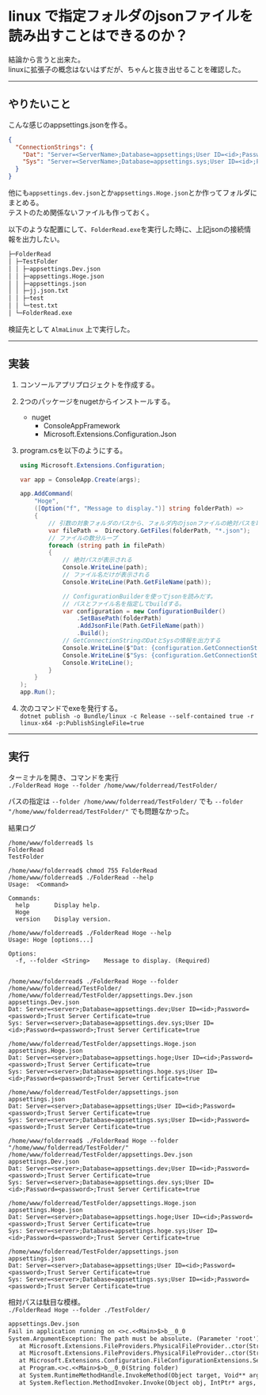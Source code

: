 # linux で指定フォルダのjsonファイルを読み出すことはできるのか？

結論から言うと出来た。  
linuxに拡張子の概念はないはずだが、ちゃんと抜き出せることを確認した。  

---

## やりたいこと

こんな感じのappsettings.jsonを作る。  

``` json
{
  "ConnectionStrings": {
    "Dat": "Server=<ServerName>;Database=appsettings;User ID=<id>;Password=<password>;Trust Server Certificate=true",
    "Sys": "Server=<ServerName>;Database=appsettings.sys;User ID=<id>;Password=<password>;Trust Server Certificate=true"
  }
}
```

他にも`appsettings.dev.json`とか`appsettings.Hoge.json`とか作ってフォルダにまとめる。  
テストのため関係ないファイルも作っておく。  

以下のような配置にして、`FolderRead.exe`を実行した時に、上記jsonの接続情報を出力したい。  

``` txt
├─FolderRead
│ ├─TestFolder
│ │ ├─appsettings.Dev.json
│ │ ├─appsettings.Hoge.json
│ │ ├─appsettings.json
│ │ ├─jj.json.txt
│ │ ├─test
│ │ └─test.txt
│ └─FolderRead.exe
```

検証先として `AlmaLinux` 上で実行した。  

---

## 実装

1. コンソールアプリプロジェクトを作成する。  

2. 2つのパッケージをnugetからインストールする。  
   - nuget  
     - ConsoleAppFramework  
     - Microsoft.Extensions.Configuration.Json  

3. program.csを以下のようにする。  

    ``` cs
    using Microsoft.Extensions.Configuration;

    var app = ConsoleApp.Create(args);

    app.AddCommand(
        "Hoge",
        ([Option("f", "Message to display.")] string folderPath) =>
        {
            // 引数の対象フォルダのパスから、フォルダ内のjsonファイルの絶対パスを取得する。
            var filePath =  Directory.GetFiles(folderPath, "*.json");
            // ファイルの数分ループ
            foreach (string path in filePath)
            {
                // 絶対パスが表示される
                Console.WriteLine(path);
                // ファイル名だけが表示される
                Console.WriteLine(Path.GetFileName(path));

                // ConfigurationBuilderを使ってjsonを読みだす。
                // パスとファイル名を指定してbuildする。
                var configuration = new ConfigurationBuilder()
                    .SetBasePath(folderPath)
                    .AddJsonFile(Path.GetFileName(path))
                    .Build();
                // GetConnectionStringのDatとSysの情報を出力する
                Console.WriteLine($"Dat: {configuration.GetConnectionString("Dat")}");
                Console.WriteLine($"Sys: {configuration.GetConnectionString("Sys")}");
                Console.WriteLine();
            }
        }
    );
    app.Run();
    ```

4. 次のコマンドでexeを発行する。  
   `dotnet publish -o Bundle/linux -c Release --self-contained true -r linux-x64 -p:PublishSingleFile=true`  

---

## 実行

ターミナルを開き、コマンドを実行  
`./FolderRead Hoge --folder /home/www/folderread/TestFolder/`  

パスの指定は `--folder /home/www/folderread/TestFolder/` でも `--folder "/home/www/folderread/TestFolder/"` でも問題なかった。

結果ログ

``` log
/home/www/folderread$ ls
FolderRead
TestFolder

/home/www/folderread$ chmod 755 FolderRead
/home/www/folderread$ ./FolderRead --help
Usage:  <Command>

Commands:
  help       Display help.
  Hoge       
  version    Display version.

/home/www/folderread$ ./FolderRead Hoge --help
Usage: Hoge [options...]

Options:
  -f, --folder <String>    Message to display. (Required)


/home/www/folderread$ ./FolderRead Hoge --folder /home/www/folderread/TestFolder/
/home/www/folderread/TestFolder/appsettings.Dev.json
appsettings.Dev.json
Dat: Server=<server>;Database=appsettings.dev;User ID=<id>;Password=<password>;Trust Server Certificate=true
Sys: Server=<server>;Database=appsettings.dev.sys;User ID=<id>;Password=<password>;Trust Server Certificate=true

/home/www/folderread/TestFolder/appsettings.Hoge.json
appsettings.Hoge.json
Dat: Server=<server>;Database=appsettings.hoge;User ID=<id>;Password=<password>;Trust Server Certificate=true
Sys: Server=<server>;Database=appsettings.hoge.sys;User ID=<id>;Password=<password>;Trust Server Certificate=true

/home/www/folderread/TestFolder/appsettings.json
appsettings.json
Dat: Server=<server>;Database=appsettings;User ID=<id>;Password=<password>;Trust Server Certificate=true
Sys: Server=<server>;Database=appsettings.sys;User ID=<id>;Password=<password>;Trust Server Certificate=true

/home/www/folderread$ ./FolderRead Hoge --folder "/home/www/folderread/TestFolder/"
/home/www/folderread/TestFolder/appsettings.Dev.json
appsettings.Dev.json
Dat: Server=<server>;Database=appsettings.dev;User ID=<id>;Password=<password>;Trust Server Certificate=true
Sys: Server=<server>;Database=appsettings.dev.sys;User ID=<id>;Password=<password>;Trust Server Certificate=true

/home/www/folderread/TestFolder/appsettings.Hoge.json
appsettings.Hoge.json
Dat: Server=<server>;Database=appsettings.hoge;User ID=<id>;Password=<password>;Trust Server Certificate=true
Sys: Server=<server>;Database=appsettings.hoge.sys;User ID=<id>;Password=<password>;Trust Server Certificate=true

/home/www/folderread/TestFolder/appsettings.json
appsettings.json
Dat: Server=<server>;Database=appsettings;User ID=<id>;Password=<password>;Trust Server Certificate=true
Sys: Server=<server>;Database=appsettings.sys;User ID=<id>;Password=<password>;Trust Server Certificate=true
```

相対パスは駄目な模様。  
`./FolderRead Hoge --folder ./TestFolder/`  

``` txt
appsettings.Dev.json
Fail in application running on <>c.<<Main>$>b__0_0
System.ArgumentException: The path must be absolute. (Parameter 'root')
   at Microsoft.Extensions.FileProviders.PhysicalFileProvider..ctor(String root, ExclusionFilters filters)
   at Microsoft.Extensions.FileProviders.PhysicalFileProvider..ctor(String root)
   at Microsoft.Extensions.Configuration.FileConfigurationExtensions.SetBasePath(IConfigurationBuilder builder, String basePath)
   at Program.<>c.<<Main>$>b__0_0(String folder)
   at System.RuntimeMethodHandle.InvokeMethod(Object target, Void** arguments, Signature sig, Boolean isConstructor)
   at System.Reflection.MethodInvoker.Invoke(Object obj, IntPtr* args, BindingFlags invokeAttr)
```
